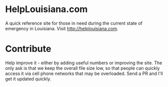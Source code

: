 # HelpLouisiana.com

A quick reference site for those in need during the current state of emergency in Louisiana. Visit http://helplouisiana.com.

# Contribute

Help improve it - either by adding useful numbers or improving the site. The only ask is that we keep the overall file size low, so that people can quickly access it via cell phone networks that may be overloaded. Send a PR and I'll get it updated quickly.
